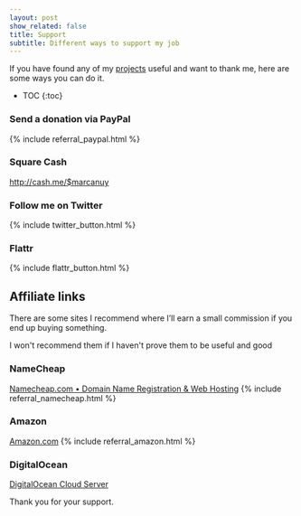 ```yaml
---
layout: post
show_related: false
title: Support
subtitle: Different ways to support my job
---
```


If you have found any of my [projects](/en/projects) useful and want to
thank me, here are some ways you can do it.

* TOC
{:toc}

### Send a donation via PayPal ###

{% include referral_paypal.html %}

### Square Cash ###

<http://cash.me/$marcanuy>

### Follow me on Twitter ###

{% include twitter_button.html %}

### Flattr ###

{% include flattr_button.html %}

## Affiliate links ##

There are some sites I recommend where I’ll earn a small commission if you
end up buying something.

<span class="label label-success">
 I won't recommend them if I haven't prove them to be useful and good
</span>

### NameCheap ###

[Namecheap.com • Domain Name Registration & Web Hosting](http://www.namecheap.com/?aff=35306) 
{% include referral_namecheap.html %}

### Amazon ###

[Amazon.com](http://www.amazon.com/?_encoding=UTF8&tag=mecluy-20) 
{% include referral_amazon.html %}

### DigitalOcean ###

[DigitalOcean Cloud Server](https://www.digitalocean.com/?refcode=b54bbc9a3125)

Thank you for your support.
